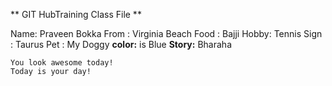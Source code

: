 ** GIT HubTraining Class File **

Name: Praveen Bokka
From : Virginia Beach
Food : Bajji
Hobby: Tennis
Sign : Taurus
Pet  : My Doggy
**color:** is Blue
**Story:** Bharaha

    You look awesome today!
    Today is your day!
